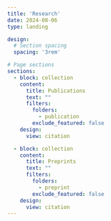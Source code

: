```yaml
---
title: 'Research'
date: 2024-08-06
type: landing

design:
  # Section spacing
  spacing: '3rem'

# Page sections
sections:
  - block: collection
    content:
      title: Publications
      text: ""
      filters:
        folders:
          - publication
        exclude_featured: false
    design:
      view: citation

  - block: collection
    content:
      title: Preprints
      text: ""
      filters:
        folders:
          - preprint
        exclude_featured: false
    design:
      view: citation  
---
```


